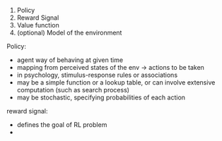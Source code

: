 
1. Policy
2. Reward Signal
3. Value function
4. (optional) Model of the environment

Policy: 

- agent way of behaving at given time
- mapping from perceived states of the env -> actions to be taken
- in psychology, stimulus-response rules or associations
- may be a simple function or a lookup table, or can involve extensive computation (such as search process)
- may be stochastic, specifying probabilities of each action

reward signal:

- defines the goal of RL problem
- 